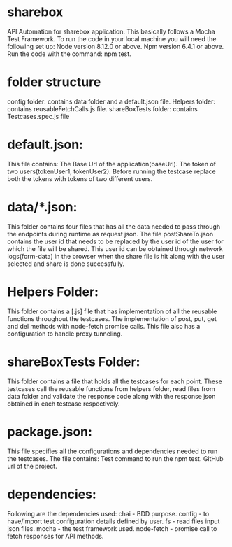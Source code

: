 # sharebox
API Automation for sharebox application.
This basically follows a Mocha Test Framework.
To run the code in your local machine you will need the following set up:
Node version 8.12.0 or above.
Npm version 6.4.1 or above.
Run the code with the command: npm test.

# folder structure
config folder: contains data folder and a default.json file.
Helpers folder: contains reusableFetchCalls.js file.
shareBoxTests folder: contains Testcases.spec.js file
# default.json:
This file contains:
The Base Url of the application(baseUrl).
The token of two users(tokenUser1, tokenUser2).
Before running the testcase replace both the tokens with tokens of two different users.
# data/*.json:
This folder contains four files that has all the data needed to pass through the endpoints during runtime as request json.
The file postShareTo.json contains the user id that needs to be replaced by the user id of the user for which the file will be shared. 
This user id can be obtained through network logs(form-data) in the browser when the share file is hit along with the user selected and share is done successfully.
# Helpers Folder:
This folder contains a [.js] file that has implementation of all the reusable functions throughout the testcases.
The implementation of post, put, get and del methods with node-fetch promise calls.
This file also has a configuration to handle proxy tunneling.
# shareBoxTests Folder:
This folder contains a file that holds all the testcases for each point.
These testcases call the reusable functions from helpers folder, read files from data folder and validate the response code along with the response json obtained in each testcase respectively.

# package.json:
This file specifies all the configurations and dependencies needed to run the testcases.
The file contains:
Test command to run the npm test.
GitHub url of the project.
# dependencies:
Following are the dependencies used:
chai - BDD purpose.
config - to have/import test configuration details defined by user.
fs - read files input json files.
mocha - the test framework used.
node-fetch - promise call to fetch responses for API methods.



